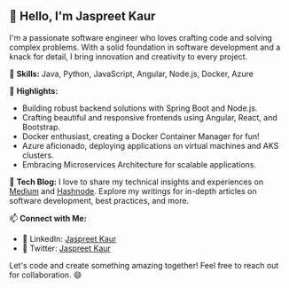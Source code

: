 ## 👋 Hello, I'm Jaspreet Kaur

I'm a passionate software engineer who loves crafting code and solving complex problems. With a solid foundation in software development and a knack for detail, I bring innovation and creativity to every project.

🚀 **Skills:** Java, Python, JavaScript, Angular, Node.js, Docker, Azure

🌟 **Highlights:**
- Building robust backend solutions with Spring Boot and Node.js.
- Crafting beautiful and responsive frontends using Angular, React, and Bootstrap.
- Docker enthusiast, creating a Docker Container Manager for fun!
- Azure aficionado, deploying applications on virtual machines and AKS clusters.
- Embracing Microservices Architecture for scalable applications.

📝 **Tech Blog:** I love to share my technical insights and experiences on [Medium](https://medium.com/@jaspreetkaur25) and [Hashnode](https://jaspreetkaur.hashnode.dev/). Explore my writings for in-depth articles on software development, best practices, and more.

📫 **Connect with Me:**
- 💼 LinkedIn: [Jaspreet Kaur](https://www.linkedin.com/in/jaspreet-kaur-036a52224/)
- 📧 Twitter: [Jaspreet Kaur](https://twitter.com/Jaspreet_Kaur25)
  

  

Let's code and create something amazing together! Feel free to reach out for collaboration. 😄

